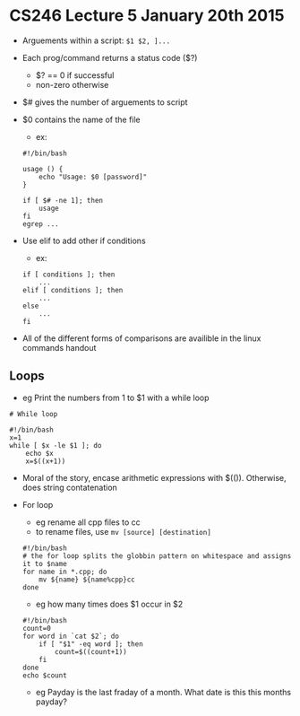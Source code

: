 # CS246 Lecture 5 January 20th 2015
- Arguements within a script: `$1 $2, ]...`
- Each prog/command returns a status code ($?)
    - $? == 0 if successful
    - non-zero otherwise
- $# gives the number of arguements to script
- $0 contains the name of the file
    - ex:
    ```
    #!/bin/bash

    usage () {
        echo "Usage: $0 [password]"
    }

    if [ $# -ne 1]; then
        usage
    fi
    egrep ...
    ```
- Use elif to add other if conditions
    - ex:
    ```
    if [ conditions ]; then
        ...
    elif [ conditions ]; then
        ...
    else 
        ...
    fi
    ```

- All of the different forms of comparisons are availible in the linux commands handout

## Loops
- eg Print the numbers from 1 to $1 with a while loop
```
# While loop

#!/bin/bash
x=1
while [ $x -le $1 ]; do
    echo $x
    x=$((x+1))
```
- Moral of the story, encase arithmetic expressions with $(()). Otherwise, does string contatenation

- For loop
    - eg rename all cpp files to cc
    - to rename files, use `mv [source] [destination]`
    ```
    #!/bin/bash
    # the for loop splits the globbin pattern on whitespace and assigns it to $name
    for name in *.cpp; do
        mv ${name} ${name%cpp}cc
    done
    ```
    - eg how many times does $1 occur in $2 
    ```
    #!/bin/bash
    count=0
    for word in `cat $2`; do
        if [ "$1" -eq word ]; then 
            count=$((count+1))
        fi
    done
    echo $count
    ```
    - eg Payday is the last fraday of a month. What date is this this months payday?
    ```

    ```
